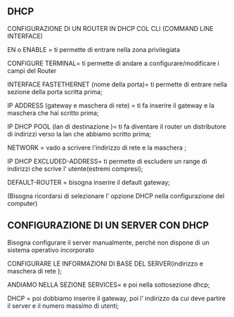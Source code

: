   DHCP
------------------------------------------------------------------------
  CONFIGURAZIONE DI UN ROUTER IN DHCP COL CLI (COMMAND LINE INTERFACE)

  EN o ENABLE = ti permette di entrare nella zona privilegiata

  CONFIGURE TERMINAL= ti permette di andare a configurare/modificare i campi del Router
    
  INTERFACE FASTETHERNET (nome della porta)= ti permette di entrare nella sezione della porta scritta prima;
    
  IP ADDRESS (gateway e maschera di rete) = ti fa inserire il gateway e la maschera che hai scritto prima;
    
  IP DHCP  POOL (lan di destinazione )= ti fa diventare il router un distributore di indirizzi verso la lan che abbiamo scritto prima;
    
  NETWORK = vado a scrivere l'indirizzo di rete e la maschera ;
    
  IP DHCP EXCLUDED-ADDRESS= ti permette di escludere un range di indirizzi che scrive l’ utente(estremi compresi);
    
   DEFAULT-ROUTER = bisogna inserire il default gateway;
    
  (Bisogna ricordarsi di selezionare l’ opzione DHCP nella configurazione del computer)
    
    
  CONFIGURAZIONE DI UN SERVER CON DHCP 
---------------------------------------------------------------
    
Bisogna configurare il server manualmente, perché non dispone di un sistema operativo incorporato
    
CONFIGURARE LE INFORMAZIONI DI BASE DEL SERVER(indirizzo e maschera di rete );
    
ANDIAMO NELLA SEZIONE SERVICES= e poi nella sottosezione dhcp;
    
DHCP = poi dobbiamo inserire il gateway, poi l’ indirizzo da cui deve partire il server e il numero massimo di utenti;
    
